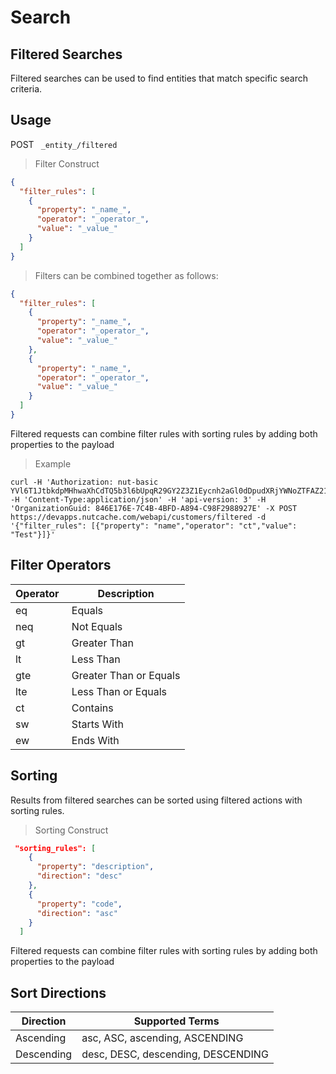 # Search

## Filtered Searches

Filtered searches can be used to find entities that match specific search criteria.


## Usage

<span class="http-method http-post">POST</span> ` _entity_/filtered`


>Filter Construct

```json
{
  "filter_rules": [
    {
      "property": "_name_",
      "operator": "_operator_",
      "value": "_value_"
    }
  ]
}
```

>Filters can be combined together as follows:

```json
{
  "filter_rules": [
    {
      "property": "_name_",
      "operator": "_operator_",
      "value": "_value_"
    },
    {
      "property": "_name_",
      "operator": "_operator_",
      "value": "_value_"
    }
  ]
}
```

<aside class="notice">
Filtered requests can combine filter rules with sorting rules by adding both properties to the payload
</aside>

>Example

```shell
curl -H 'Authorization: nut-basic YVl6T1JtbkdpMHhwaXhCdTQ5b3l6bUpqR29GY2Z3Z1Eycnh2aGl0dDpudXRjYWNoZTFAZ21haWwuY29tOkR5bmFjb20xMjM=' -H 'Content-Type:application/json' -H 'api-version: 3' -H 'OrganizationGuid: 846E176E-7C4B-4BFD-A894-C98F2988927E' -X POST https://devapps.nutcache.com/webapi/customers/filtered -d '{"filter_rules": [{"property": "name","operator": "ct","value": "Test"}]}'
```

## Filter Operators

Operator | Description
----|------------------
eq  | Equals
neq | Not Equals
gt  | Greater Than
lt  | Less Than
gte | Greater Than or Equals
lte | Less Than or Equals
ct  | Contains
sw  | Starts With
ew  | Ends With

## Sorting

Results from filtered searches can be sorted using filtered actions with sorting rules.

>Sorting Construct

```json
 "sorting_rules": [
    {
      "property": "description",
      "direction": "desc"
    },
    {
      "property": "code",
      "direction": "asc"
    }
  ]
```

<aside class="notice">
Filtered requests can combine filter rules with sorting rules by adding both properties to the payload
</aside>

## Sort Directions

Direction | Supported Terms
----------|----------------
Ascending | asc, ASC, ascending, ASCENDING
Descending | desc, DESC, descending, DESCENDING